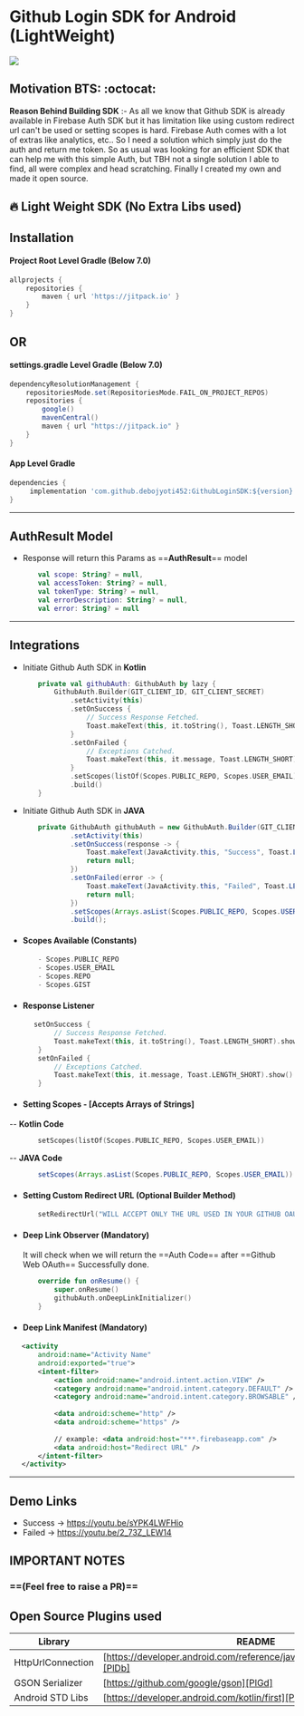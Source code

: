 # Github Login SDK for Android (LightWeight)

[![](https://jitpack.io/v/debojyoti452/GithubLoginSDK.svg)](https://jitpack.io/#debojyoti452/GithubLoginSDK)

## Motivation BTS: :octocat:
**Reason Behind Building SDK** :- As all we know that Github SDK is already available in Firebase Auth SDK but it has limitation like using custom redirect url can't be used or setting scopes is hard. Firebase Auth comes with a lot of extras like analytics, etc.. So I need a solution which simply just do the auth and return me token. So as usual was looking for an efficient SDK that can help me with this simple Auth, but TBH not a single solution I able to find, all were complex and head scratching. Finally I created my own and made it open source. 

:fire: Light Weight SDK (No Extra Libs used)
---
## Installation
#### Project Root Level Gradle (Below 7.0)
```gradle
allprojects {
	repositories {
		maven { url 'https://jitpack.io' }
	}
}
```
## OR
#### settings.gradle Level Gradle (Below 7.0)
```gradle
dependencyResolutionManagement {
    repositoriesMode.set(RepositoriesMode.FAIL_ON_PROJECT_REPOS)
    repositories {
        google()
        mavenCentral()
        maven { url "https://jitpack.io" }
    }
}
```
#### App Level Gradle
```gradle
dependencies {
	 implementation 'com.github.debojyoti452:GithubLoginSDK:${version}'
}
```
---
## AuthResult Model
- Response will return this Params as ==**AuthResult**== model
 ```kotlin
        val scope: String? = null,
        val accessToken: String? = null,
        val tokenType: String? = null,
        val errorDescription: String? = null,
        val error: String? = null
 ```
 ---
## Integrations
- Initiate Github Auth SDK in **Kotlin**
 ```kotlin
        private val githubAuth: GithubAuth by lazy {
            GithubAuth.Builder(GIT_CLIENT_ID, GIT_CLIENT_SECRET)
                .setActivity(this)
                .setOnSuccess {
                    // Success Response Fetched.
                    Toast.makeText(this, it.toString(), Toast.LENGTH_SHORT).show()
                }
                .setOnFailed {
                    // Exceptions Catched.
                    Toast.makeText(this, it.message, Toast.LENGTH_SHORT).show()
                }
                .setScopes(listOf(Scopes.PUBLIC_REPO, Scopes.USER_EMAIL))
                .build()
        }
 ```
 - Initiate Github Auth SDK in **JAVA**
 ```java
        private GithubAuth githubAuth = new GithubAuth.Builder(GIT_CLIENT_ID, GIT_CLIENT_SECRET)
                .setActivity(this)
                .setOnSuccess(response -> {
                    Toast.makeText(JavaActivity.this, "Success", Toast.LENGTH_SHORT).show();
                    return null;
                })
                .setOnFailed(error -> {
                    Toast.makeText(JavaActivity.this, "Failed", Toast.LENGTH_SHORT).show();
                    return null;
                })
                .setScopes(Arrays.asList(Scopes.PUBLIC_REPO, Scopes.USER_EMAIL))
                .build();
 ```
* #### Scopes Available **(Constants)**
 ```kotlin
        - Scopes.PUBLIC_REPO
        - Scopes.USER_EMAIL
        - Scopes.REPO
        - Scopes.GIST
 ```
* #### Response Listener 
 ```kotlin
       setOnSuccess {
            // Success Response Fetched.
            Toast.makeText(this, it.toString(), Toast.LENGTH_SHORT).show()
        }
        setOnFailed {
            // Exceptions Catched.
            Toast.makeText(this, it.message, Toast.LENGTH_SHORT).show()
        }
 ```
 
* ####  Setting Scopes - **[Accepts Arrays of Strings]**
 -- **Kotlin Code**
 ```kotlin
        setScopes(listOf(Scopes.PUBLIC_REPO, Scopes.USER_EMAIL)) 
 ```
-- **JAVA Code**
 ```java
        setScopes(Arrays.asList(Scopes.PUBLIC_REPO, Scopes.USER_EMAIL))
 ```
  * ####  Setting Custom Redirect URL (Optional Builder Method)
 ```kotlin
        setRedirectUrl("WILL ACCEPT ONLY THE URL USED IN YOUR GITHUB OAUTH APP CREATION")
 ```
 * #### Deep Link Observer **(Mandatory)**
    It will check when we will return the ==Auth Code== after ==Github Web OAuth== Successfully done.
 ```kotlin
        override fun onResume() {
            super.onResume()
            githubAuth.onDeepLinkInitializer()
        }
 ```
  * #### Deep Link Manifest **(Mandatory)**
 ```xml
    <activity
        android:name="Activity Name"
        android:exported="true">
        <intent-filter>
            <action android:name="android.intent.action.VIEW" />
            <category android:name="android.intent.category.DEFAULT" />
            <category android:name="android.intent.category.BROWSABLE" />
            
            <data android:scheme="http" />
            <data android:scheme="https" />
            
            // example: <data android:host="***.firebaseapp.com" />
            <data android:host="Redirect URL" />
        </intent-filter>
    </activity>
 ```
 ---
## Demo Links
* Success -> https://youtu.be/sYPK4LWFHio
* Failed -> https://youtu.be/2_73Z_LEW14
## IMPORTANT NOTES

### ==(Feel free to raise a PR)==

## Open Source Plugins used
| Library | README |
| ------ | ------ |
| HttpUrlConnection | [https://developer.android.com/reference/java/net/HttpURLConnection][PlDb] |
| GSON Serializer | [https://github.com/google/gson][PlGd] |
| Android STD Libs | [https://developer.android.com/kotlin/first][PlMe] |
